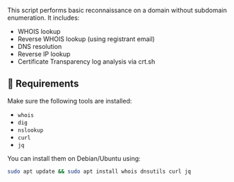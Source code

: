 
This script performs basic reconnaissance on a domain without subdomain enumeration. It includes:

- WHOIS lookup
- Reverse WHOIS lookup (using registrant email)
- DNS resolution
- Reverse IP lookup
- Certificate Transparency log analysis via crt.sh

## 🔧 Requirements

Make sure the following tools are installed:

- `whois`
- `dig`
- `nslookup`
- `curl`
- `jq`

You can install them on Debian/Ubuntu using:

```bash
sudo apt update && sudo apt install whois dnsutils curl jq
